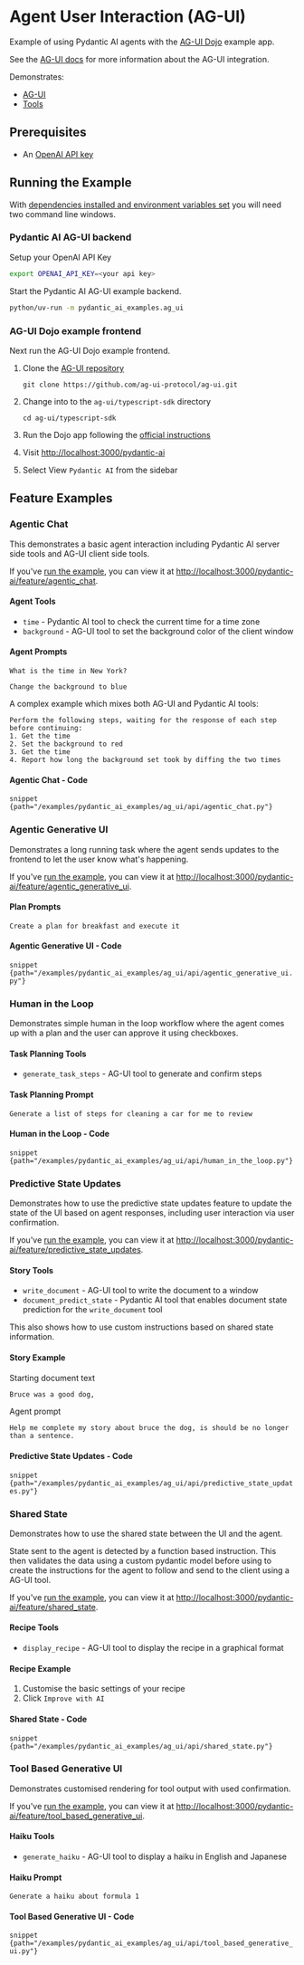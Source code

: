 # Agent User Interaction (AG-UI)

Example of using Pydantic AI agents with the [AG-UI Dojo](https://github.com/ag-ui-protocol/ag-ui/tree/main/typescript-sdk/apps/dojo) example app.

See the [AG-UI docs](../ag-ui.md) for more information about the AG-UI integration.

Demonstrates:

- [AG-UI](../ag-ui.md)
- [Tools](../tools.md)

## Prerequisites

- An [OpenAI API key](https://help.openai.com/en/articles/4936850-where-do-i-find-my-openai-api-key)

## Running the Example

With [dependencies installed and environment variables set](./index.md#usage)
you will need two command line windows.

### Pydantic AI AG-UI backend

Setup your OpenAI API Key

```bash
export OPENAI_API_KEY=<your api key>
```

Start the Pydantic AI AG-UI example backend.

```bash
python/uv-run -m pydantic_ai_examples.ag_ui
```

### AG-UI Dojo example frontend

Next run the AG-UI Dojo example frontend.

1. Clone the [AG-UI repository](https://github.com/ag-ui-protocol/ag-ui)

    ```shell
    git clone https://github.com/ag-ui-protocol/ag-ui.git
    ```

2. Change into to the `ag-ui/typescript-sdk` directory

    ```shell
    cd ag-ui/typescript-sdk
    ```

3. Run the Dojo app following the [official instructions](https://github.com/ag-ui-protocol/ag-ui/tree/main/typescript-sdk/apps/dojo#development-setup)
4. Visit <http://localhost:3000/pydantic-ai>
5. Select View `Pydantic AI` from the sidebar

## Feature Examples

### Agentic Chat

This demonstrates a basic agent interaction including Pydantic AI server side
tools and AG-UI client side tools.

If you've [run the example](#running-the-example), you can view it at <http://localhost:3000/pydantic-ai/feature/agentic_chat>.

#### Agent Tools

- `time` - Pydantic AI tool to check the current time for a time zone
- `background` - AG-UI tool to set the background color of the client window

#### Agent Prompts

```text
What is the time in New York?
```

```text
Change the background to blue
```

A complex example which mixes both AG-UI and Pydantic AI tools:

```text
Perform the following steps, waiting for the response of each step before continuing:
1. Get the time
2. Set the background to red
3. Get the time
4. Report how long the background set took by diffing the two times
```

#### Agentic Chat - Code

```snippet {path="/examples/pydantic_ai_examples/ag_ui/api/agentic_chat.py"}```

### Agentic Generative UI

Demonstrates a long running task where the agent sends updates to the frontend
to let the user know what's happening.

If you've [run the example](#running-the-example), you can view it at <http://localhost:3000/pydantic-ai/feature/agentic_generative_ui>.

#### Plan Prompts

```text
Create a plan for breakfast and execute it
```

#### Agentic Generative UI - Code

```snippet {path="/examples/pydantic_ai_examples/ag_ui/api/agentic_generative_ui.py"}```

### Human in the Loop

Demonstrates simple human in the loop workflow where the agent comes up with a
plan and the user can approve it using checkboxes.

#### Task Planning Tools

- `generate_task_steps` - AG-UI tool to generate and confirm steps

#### Task Planning Prompt

```text
Generate a list of steps for cleaning a car for me to review
```

#### Human in the Loop - Code

```snippet {path="/examples/pydantic_ai_examples/ag_ui/api/human_in_the_loop.py"}```

### Predictive State Updates

Demonstrates how to use the predictive state updates feature to update the state
of the UI based on agent responses, including user interaction via user
confirmation.

If you've [run the example](#running-the-example), you can view it at <http://localhost:3000/pydantic-ai/feature/predictive_state_updates>.

#### Story Tools

- `write_document` - AG-UI tool to write the document to a window
- `document_predict_state` - Pydantic AI tool that enables document state
  prediction for the `write_document` tool

This also shows how to use custom instructions based on shared state information.

#### Story Example

Starting document text

```markdown
Bruce was a good dog,
```

Agent prompt

```text
Help me complete my story about bruce the dog, is should be no longer than a sentence.
```

#### Predictive State Updates - Code

```snippet {path="/examples/pydantic_ai_examples/ag_ui/api/predictive_state_updates.py"}```

### Shared State

Demonstrates how to use the shared state between the UI and the agent.

State sent to the agent is detected by a function based instruction. This then
validates the data using a custom pydantic model before using to create the
instructions for the agent to follow and send to the client using a AG-UI tool.

If you've [run the example](#running-the-example), you can view it at <http://localhost:3000/pydantic-ai/feature/shared_state>.

#### Recipe Tools

- `display_recipe` - AG-UI tool to display the recipe in a graphical format

#### Recipe Example

1. Customise the basic settings of your recipe
2. Click `Improve with AI`

#### Shared State - Code

```snippet {path="/examples/pydantic_ai_examples/ag_ui/api/shared_state.py"}```

### Tool Based Generative UI

Demonstrates customised rendering for tool output with used confirmation.

If you've [run the example](#running-the-example), you can view it at <http://localhost:3000/pydantic-ai/feature/tool_based_generative_ui>.

#### Haiku Tools

- `generate_haiku` - AG-UI tool to display a haiku in English and Japanese

#### Haiku Prompt

```text
Generate a haiku about formula 1
```

#### Tool Based Generative UI - Code

```snippet {path="/examples/pydantic_ai_examples/ag_ui/api/tool_based_generative_ui.py"}```
